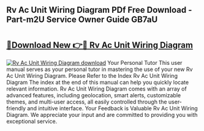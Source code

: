## Rv Ac Unit Wiring Diagram PDf Free Download - Part-m2U Service Owner Guide GB7aU

# <h2><a href="http://dfjm9b.blite.top/?on=Rv+Ac+Unit+Wiring+Diagram">🔗Download New 👉🔴 Rv Ac Unit Wiring Diagram</a></h2>

[![Rv Ac Unit Wiring Diagram download](https://i.imgur.com/lujVjoI.png)](http://dfjm9b.blite.top/?on=Rv+Ac+Unit+Wiring+Diagram)
Your Personal Tutor This user manual serves as your personal tutor in mastering the use of your new Rv Ac Unit Wiring Diagram. Please Refer to the Index Rv Ac Unit Wiring Diagram The index at the end of this manual can help you quickly locate relevant information. Rv Ac Unit Wiring Diagram comes with an array of advanced features, including geolocation, smart alerts, customizable themes, and multi-user access, all easily controlled through the user-friendly and intuitive interface. Your Feedback is Valuable Rv Ac Unit Wiring Diagram. We appreciate your input and are committed to providing you with exceptional service.
